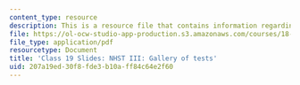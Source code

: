 ```yaml
---
content_type: resource
description: This is a resource file that contains information regarding class 19.
file: https://ol-ocw-studio-app-production.s3.amazonaws.com/courses/18-05-introduction-to-probability-and-statistics-spring-2014/207a19ed30f8fde3b10aff84c64e2f60_MIT18_05S14_class19_slides.pdf
file_type: application/pdf
resourcetype: Document
title: 'Class 19 Slides: NHST III: Gallery of tests'
uid: 207a19ed-30f8-fde3-b10a-ff84c64e2f60
---
```

